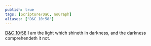 ```yaml
---
publish: true
tags: [Scripture/DaC, noGraph]
aliases: ["D&C 10:58"]
---
```

[D&C 10:58](https://churchofjesuschrist.org/study/scriptures/dc-testament/dc/10?lang=eng&id=p58#p58) I am the light which shineth in darkness, and the darkness comprehendeth it not.
